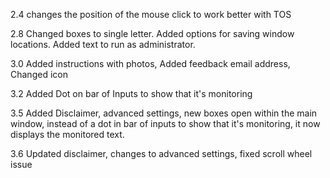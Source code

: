 2.4 changes the position of the mouse click to work better with TOS 

2.8 Changed boxes to single letter. Added options for saving window locations. Added text to run as administrator.

3.0 Added instructions with photos, Added feedback email address, Changed icon

3.2 Added Dot on bar of Inputs to show that it's monitoring

3.5 Added Disclaimer, advanced settings, new boxes open within the main window, instead of a dot in bar of inputs to show that it's monitoring, it now displays the monitored text. 

3.6 Updated disclaimer, changes to advanced settings, fixed scroll wheel issue 
